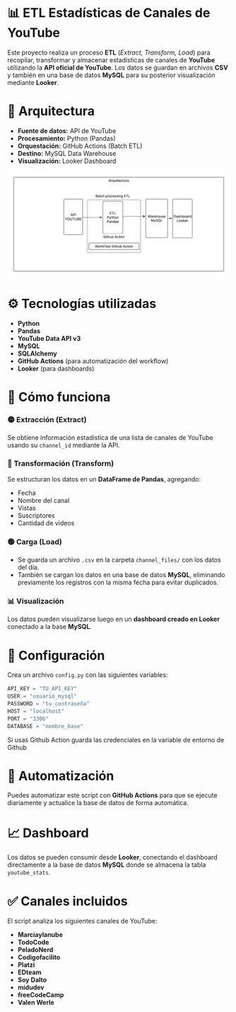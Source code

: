 # 📊 ETL Estadísticas de Canales de YouTube

Este proyecto realiza un proceso **ETL** (*Extract, Transform, Load*) para recopilar, transformar y almacenar estadísticas de canales de **YouTube** utilizando la **API oficial de YouTube**.
Los datos se guardan en archivos **CSV** y también en una base de datos **MySQL** para su posterior visualización mediante **Looker**.

# 🧠 Arquitectura

- **Fuente de datos:** API de YouTube  
- **Procesamiento:** Python (Pandas)  
- **Orquestación:** GitHub Actions (Batch ETL)  
- **Destino:** MySQL Data Warehouse  
- **Visualización:** Looker Dashboard

![Arq. ETL](imagen/Arq.%20Datos%20ETL-youtube.jpeg)


# ⚙️ Tecnologías utilizadas

- **Python**
- **Pandas**
- **YouTube Data API v3**
- **MySQL**
- **SQLAlchemy**
- **GitHub Actions** (para automatización del workflow)
- **Looker** (para dashboards)

# 🚀 Cómo funciona

### 🟡 Extracción (Extract)
Se obtiene información estadística de una lista de canales de YouTube usando su `channel_id` mediante la API.

### 🔵 Transformación (Transform)
Se estructuran los datos en un **DataFrame de Pandas**, agregando:
- Fecha
- Nombre del canal
- Vistas
- Suscriptores
- Cantidad de videos

### 🟢 Carga (Load)
- Se guarda un archivo `.csv` en la carpeta `channel_files/` con los datos del día.
- También se cargan los datos en una base de datos **MySQL**, eliminando previamente los registros con la misma fecha para evitar duplicados.

### 📊 Visualización
Los datos pueden visualizarse luego en un **dashboard creado en Looker** conectado a la base **MySQL**.

# 🔐 Configuración

Crea un archivo `config.py` con las siguientes variables:

```python
API_KEY = "TU_API_KEY"
USER = "usuario_mysql"
PASSWORD = "tu_contraseña"
HOST = "localhost"
PORT = "3306"
DATABASE = "nombre_base"
```
Si usas Github Action guarda las credenciales en la variable de entorno de Github


# 📅 Automatización

Puedes automatizar este script con **GitHub Actions** para que se ejecute diariamente y actualice la base de datos de forma automática.

# 📈 Dashboard

Los datos se pueden consumir desde **Looker**, conectando el dashboard directamente a la base de datos **MySQL** donde se almacena la tabla `youtube_stats`.

# ✅ Canales incluidos

El script analiza los siguientes canales de YouTube:

- **Marciaylanube**
- **TodoCode**
- **PeladoNerd**
- **Codigofacilito**
- **Platzi**
- **EDteam**
- **Soy Dalto**
- **midudev**
- **freeCodeCamp**
- **Valen Werle**

